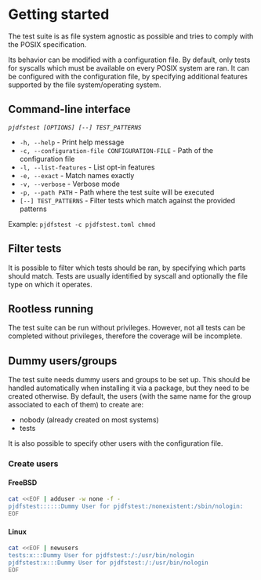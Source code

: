 # Getting started

The test suite is as file system agnostic as possible
and tries to comply with the POSIX specification.

Its behavior can be modified with a configuration file.
By default, only tests for syscalls which must be available on every POSIX system are ran.
It can be configured with the configuration file, by specifying additional features
supported by the file system/operating system.

## Command-line interface

*`pjdfstest [OPTIONS] [--] TEST_PATTERNS`*

* `-h, --help` - Print help message
* `-c, --configuration-file CONFIGURATION-FILE` - Path of the configuration file
* `-l, --list-features` - List opt-in features
* `-e, --exact` - Match names exactly
* `-v, --verbose` - Verbose mode
* `-p, --path PATH` - Path where the test suite will be executed
* `[--] TEST_PATTERNS` - Filter tests which match against the provided patterns

Example: `pjdfstest -c pjdfstest.toml chmod`

## Filter tests

It is possible to filter which tests should be ran, by specifying which parts should match.
Tests are usually identified by syscall and optionally the file type on which it operates.

## Rootless running

The test suite can be run without privileges.
However, not all tests can be completed without privileges,
therefore the coverage will be incomplete.

## Dummy users/groups

The test suite needs dummy users and groups to be set up. 
This should be handled automatically when installing it via a package,
but they need to be created otherwise.
By default, the users (with the same name for the group associated to each of them) to create are:

- nobody (already created on most systems)
- tests

It is also possible to specify other users with the configuration file.

### Create users

#### FreeBSD

```bash
cat <<EOF | adduser -w none -f -
pjdfstest::::::Dummy User for pjdfstest:/nonexistent:/sbin/nologin:
EOF
```

#### Linux

```bash
cat <<EOF | newusers
tests:x:::Dummy User for pjdfstest:/:/usr/bin/nologin
pjdfstest:x:::Dummy User for pjdfstest:/:/usr/bin/nologin
EOF
```
